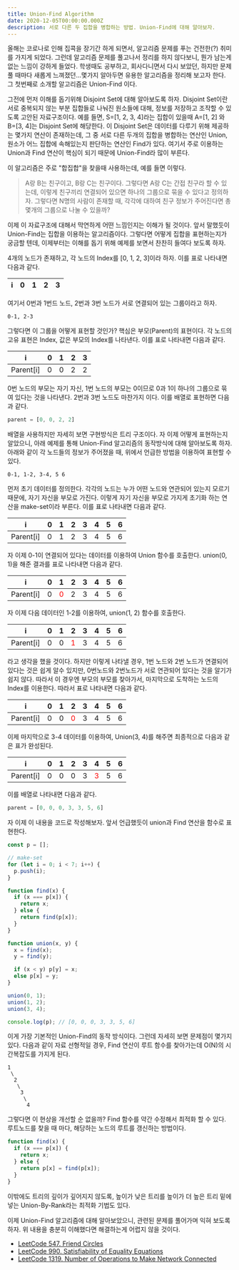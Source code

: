 ```yaml
---
title: Union-Find Algorithm
date: 2020-12-05T00:00:00.000Z
description: 서로 다른 두 집합을 병합하는 방법. Union-Find에 대해 알아보자.
---
```


올해는 코로나로 인해 집콕을 장기간 하게 되면서, 알고리즘 문제를 푸는 건전한(?) 취미를 가지게 되었다. 그런데 알고리즘 문제를 풀고나서 정리를 하지 않다보니, 뭔가
남는게 없는 느낌이 강하게 들었다. 학생때도 공부하고, 회사다니면서 다시 보았던, 하지만 문제 풀 때마다 새롭게 느껴졌던...몇가지 알아두면 유용한 알고리즘을 정리해 보고자
한다. 그 첫번째로 소개할 알고리즘은 Union-Find 이다. 

그전에 먼저 이해를 돕기위해 Disjoint Set에 대해 알아보도록 하자. Disjoint Set이란 서로 중복되지 않는 부분 집합들로 
나눠진 원소들에 대해, 정보를 저장하고 조작할 수 있도록 고안된 자료구조이다. 예를 들면, S=[1, 2, 3, 4]라는 집합이 있을때 A=[1, 2] 와 B=[3, 4]는 Disjoint Set에 해당한다.
이 Disjoint Set은 데이터를 다루기 위해 제공하는 몇가지 연산이 존재하는데, 그 중 서로 다른 두개의 집합을 병합하는 연산인 Union, 원소가 어느 집합에 속해있는지 판단하는 연산인 Find가
있다. 여기서 주로 이용하는 Union과 Find 연산이 핵심이 되기 때문에 Union-Find라 많이 부른다.

이 알고리즘은 주로 "합집합"을 찾을때 사용하는데, 예를 들면 이렇다.

> A랑 B는 친구이고, B랑 C는 친구이다. 그렇다면 A랑 C는 간접 친구라 할 수 있는데, 이렇게 친구끼리 연결되어 있으면 하나의 그룹으로 묶을 수 있다고 정의하자.
그렇다면 N명의 사람이 존재할 때, 각각에 대하여 친구 정보가 주어진다면 총 몇개의 그룹으로 나눌 수 있을까?

이제 이 자료구조에 대해서 막연하게 어떤 느낌인지는 이해가 될 것이다. 앞서 말했듯이 Union-Find는 집합을 이용하는 알고리즘이다. 그렇다면 어떻게 집합을 표현하는지가 궁금할 텐데,
이제부터는 이해를 돕기 위해 예제를 보면서 찬찬히 들여다 보도록 하자.

4개의 노드가 존재하고, 각 노드의 Index를 [0, 1, 2, 3]이라 하자. 이를 표로 나타내면 다음과 같다.

| i | 0 | 1 | 2 | 3 |  
|:---:|---|---|---|---|

여기서 0번과 1번드 노드, 2번과 3번 노드가 서로 연결되어 있는 그룹이라고 하자.
```
0-1, 2-3
```
그렇다면 이 그룹을 어떻게 표현할 것인가? 핵심은 부모(Parent)의 표현이다. 각 노드의 고유 표현은 Index, 값은 부모의 Index를 나타낸다.
이를 표로 나타내면 다음과 같다.

| i | 0 | 1 | 2 | 3 |  
|:---:|---|---|---|---|
| Parent[i] | 0 | 0 | 2 | 2 |
0번 노드의 부모는 자기 자신, 1번 노드의 부모는 0이므로 0과 1이 하나의 그룹으로 묶여 있다는 것을 나타낸다. 2번과 3번 노드도 마찬가지 이다.
이를 배열로 표현하면 다음과 같다.
```javascript
parent = [0, 0, 2, 2]
```
배열을 사용하지만 자세히 보면 구현방식은 트리 구조이다. 자 이제 어떻게 표현하는지 알았으니, 아래 예제를 통해 Union-Find 알고리즘의 동작방식에 대해 알아보도록 하자. 아래와 같이 각 노드들의 정보가 주어졌을 때,
위에서 언급한 방법을 이용하여 표현할 수 있다.
```
0-1, 1-2, 3-4, 5 6
```
먼저 초기 데이터를 정의한다. 각각의 노드는 누가 어떤 노드와 연관되어 있는지 모르기 때문에, 자기 자신을 부모로 가진다. 이렇게 자기 자신을 부모로 가지게 초기화 하는
연산을 make-set이라 부른다. 이를 표로 나타내면 다음과 같다.

| i | 0 | 1 | 2 | 3 | 4 | 5 | 6 |
|:---:|---|---|---|---|---|---|---|
| Parent[i] | 0 | 1 | 2 | 3 | 4 | 5 | 6 |

자 이제 0-1이 연결되어 있다는 데이터를 이용하여 Union 함수를 호출한다. union(0, 1)을 해준 결과를 표로 나타내면 다음과 같다.

| i | 0 | 1 | 2 | 3 | 4 | 5 | 6 |
|:---:|---|---|---|---|---|---|---|
| Parent[i] | 0 | <span style="color:red">0</span> | 2 | 3 | 4 | 5 | 6 |

자 이제 다음 데이터인 1-2를 이용하여, union(1, 2) 함수를 호출한다.

| i | 0 | 1 | 2 | 3 | 4 | 5 | 6 |
|:---:|---|---|---|---|---|---|---|
| Parent[i] | 0 | 0 | <span style="color:red">1</span> | 3 | 4 | 5 | 6 |

라고 생각을 했을 것이다. 하지만 이렇게 나타낼 경우, 1번 노드와 2번 노드가 연결되어 있다는 것은 쉽게 알수 있지만, 0번노드와 2번노드가 서로 연관되어 있다는 것을
알기가 쉽지 않다. 따라서 이 경우엔 부모의 부모를 찾아가서, 마지막으로 도착하는 노드의 Index를 이용한다. 따라서 표로 나타내면 다음과 같다.

| i | 0 | 1 | 2 | 3 | 4 | 5 | 6 |
|:---:|---|---|---|---|---|---|---|
| Parent[i] | 0 | 0 | <span style="color:red">0</span> | 3 | 4 | 5 | 6 |

이제 마지막으로 3-4 데이터를 이용하여, Union(3, 4)를 해주면 최종적으로 다음과 같은 표가 완성된다.

| i | 0 | 1 | 2 | 3 | 4 | 5 | 6 |
|:---:|---|---|---|---|---|---|---|
| Parent[i] | 0 | 0 | 0 | 3 | <span style="color:red">3</span> | 5 | 6 |

이를 배열로 나타내면 다음과 같다.
```javascript
parent = [0, 0, 0, 3, 3, 5, 6]
```

자 이제 이 내용을 코드로 작성해보자. 앞서 언급했듯이 union과 Find 연산을 함수로 표현한다.
```javascript
const p = [];

// make-set
for (let i = 0; i < 7; i++) {
  p.push(i);
}

function find(x) {
  if (x === p[x]) {
    return x;
  } else {
    return find(p[x]);
  }
}

function union(x, y) {
  x = find(x);
  y = find(y);

  if (x < y) p[y] = x;
  else p[x] = y;
}

union(0, 1);
union(1, 2);
union(3, 4);

console.log(p); // [0, 0, 0, 3, 3, 5, 6]
```

이게 가장 기본적인 Union-Find의 동작 방식이다. 그런데 자세히 보면 문제점이 몇가지 있다. 다음과 같이 자료 선형적일 경우, Find 연산이 루트 함수를 찾아가는데
O(N)의 시간복잡도를 가지게 된다.
```
1
 \
  2
   \
    3
     \ 
      4
```
그렇다면 이 현상을 개선할 순 없을까? Find 함수를 약간 수정해서 최적화 할 수 있다. 루트노드를 찾을 때 마다, 해당하는 노드의 루트를 갱신하는 방법이다.
```javascript
function find(x) {
  if (x === p[x]) {
    return x;
  } else {
    return p[x] = find(p[x]);
  }
}
```
이밖에도 트리의 깊이가 깊어지지 않도록, 높이가 낮은 트리를 높이가 더 높은 트리 밑에 넣는 Union-By-Rank라는 최적화 기법도 있다.

이제 Union-Find 알고리즘에 대해 알아보았으니, 관련된 문제를 풀어가며 익혀 보도록 하자. 위 내용을 충분히 이해했다면 해결하는게 어렵지 않을 것이다.
- [LeetCode 547. Friend Circles](https://leetcode.com/problems/friend-circles/)
- [LeetCode 990. Satisfiability of Equality Equations](https://leetcode.com/problems/satisfiability-of-equality-equations/)
- [LeetCode 1319. Number of Operations to Make Network Connected](https://leetcode.com/problems/number-of-operations-to-make-network-connected/)